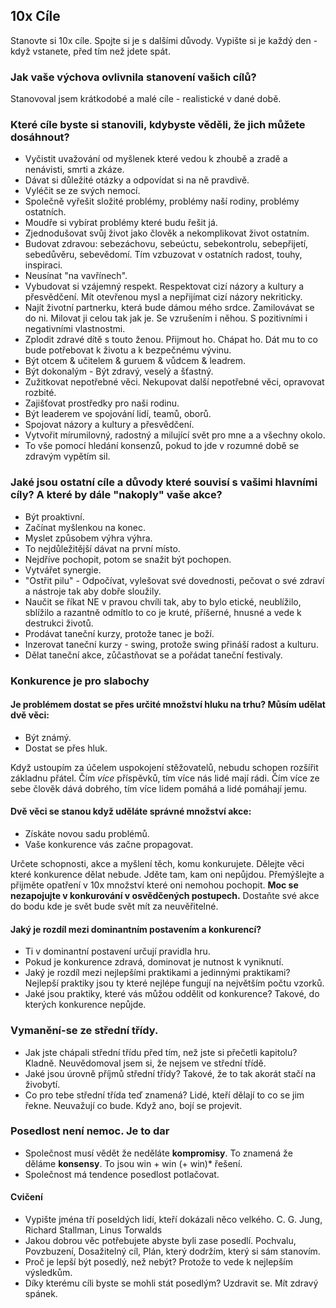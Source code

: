 ## 10x Cíle
Stanovte si 10x cíle.
Spojte si je s dalšími důvody.
Vypište si je každý den - když vstanete, před tím než jdete spát.

### Jak vaše výchova ovlivnila stanovení vašich cílů?
Stanovoval jsem krátkodobé a malé cíle - realistické v dané době.

### Které cíle byste si stanovili, kdybyste věděli, že jich můžete dosáhnout?
 * Vyčistit uvažování od myšlenek které vedou k zhoubě a zradě a nenávisti, 
   smrti a zkáze.
 * Dávat si důležité otázky a odpovídat si na ně pravdivě.
 * Vyléčit se ze svých nemocí.
 * Společně vyřešit složité problémy, problémy naší rodiny, problémy ostatních.
 * Moudře si vybírat problémy které budu řešit já.
 * Zjednodušovat svůj život jako člověk a nekomplikovat život ostatním.
 * Budovat zdravou: sebezáchovu, sebeúctu, sebekontrolu, sebepřijetí, 
   sebedůvěru, sebevědomí. Tím vzbuzovat v ostatních radost, touhy, inspiraci.
 * Neusínat "na vavřínech".
 * Vybudovat si vzájemný respekt. Respektovat cizí názory a kultury a přesvědčení. Mít otevřenou mysl
   a nepřijímat cizí názory nekriticky.
 * Najít životní partnerku, která bude dámou mého srdce. Zamilovávat se do ni.
   Milovat ji celou tak jak je. Se vzrušením i něhou. S pozitivními i negativními vlastnostmi.
 * Zplodit zdravé dítě s touto ženou. Přijmout ho. Chápat ho. Dát mu to co bude 
   potřebovat k životu a k bezpečnému vývinu.
 * Být otcem & učitelem & guruem & vůdcem & leadrem.
 * Být dokonalým - Být zdravý, veselý a šťastný.
 * Zužitkovat nepotřebné věci. Nekupovat další nepotřebné věci, opravovat rozbité.
 * Zajišťovat prostředky pro naši rodinu.
 * Být leaderem ve spojování lidí, teamů, oborů.
 * Spojovat názory a kultury a přesvědčení. 
 * Vytvořit mírumilovný, radostný a milující svět pro mne a a všechny okolo.
 * To vše pomocí hledání konsenzů, pokud to jde v rozumné době se zdravým vypětím sil.

### Jaké jsou ostatní cíle a důvody které souvisí s vašimi hlavními cíly? A které by dále "nakoply" vaše akce?
 * Být proaktivní.
 * Začínat myšlenkou na konec.
 * Myslet způsobem výhra výhra.
 * To nejdůležitější dávat na první místo.
 * Nejdříve pochopit, potom se snažit být pochopen.
 * Vytvářet synergie.
 * "Ostřit pilu" - Odpočívat, vylešovat své dovednosti, pečovat o své zdraví a nástroje tak aby dobře sloužily.
 * Naučit se říkat NE v pravou chvíli tak, aby to bylo etické, neublížilo, 
   sblížilo a razantně odmítlo to co je kruté, příšerné, hnusné a vede 
   k destrukci životů.
 * Prodávat taneční kurzy, protože tanec je boží.
 * Inzerovat taneční kurzy - swing, protože swing přináší radost a kulturu.
 * Dělat taneční akce, zůčastňovat se a pořádat taneční festivaly.

### Konkurence je pro slabochy
#### Je problémem dostat se přes určité množství hluku na trhu? Můsím udělat dvě věci:
 * Být známý.
 * Dostat se přes hluk.

Když ustoupím za účelem uspokojení stěžovatelů, nebudu schopen rozšířit základnu přátel.
Čím *více* příspěvků, tím více nás lidé mají rádi. Čím více ze sebe člověk dává dobrého, tím více lidem pomáhá a lidé pomáhají jemu.

#### Dvě věci se stanou když uděláte správné množství akce: 
 * Získáte novou sadu problémů.
 * Vaše konkurence vás začne propagovat.

Určete schopnosti, akce a myšlení těch, komu konkurujete. Dělejte věci které konkurence dělat nebude. Jděte tam,
kam oni nepůjdou. Přemýšlejte a přijměte opatření v 10x množství které oni 
nemohou pochopit. **Moc se nezapojujte v konkurování v osvědčených postupech.** 
Dostaňte své akce do bodu kde je svět bude svět mít za neuvěřitelné.

#### Jaký je rozdíl mezi dominantním postavením a konkurencí?
 * Ti v dominantní postavení určují pravidla hru.
 * Pokud je konkurence zdravá, dominovat je nutnost k vyniknutí.
 * Jaký je rozdíl mezi nejlepšími praktikami a jedinnými praktikami?
   Nejlepší praktiky jsou ty které nejlépe fungují na největším počtu vzorků.
 * Jaké jsou praktiky, které vás můžou oddělit od konkurence?
   Takové, do kterých konkurence nepůjde.


### Vymanění-se ze střední třídy.
 * Jak jste chápali střední třídu před tím, než jste si přečetli kapitolu?
   Kladně. Neuvědomoval jsem si, že nejsem ve střední třídě.
 * Jaké jsou úrovně příjmů střední třídy?
   Takové, že to tak akorát stačí na živobytí.
 * Co pro tebe střední třída teď znamená?
   Lidé, kteří dělají to co se jim řekne. Neuvažují co bude.
   Když ano, bojí se projevit.

### Posedlost není nemoc. Je to dar
 * Společnost musí vědět že neděláte **kompromisy**. To znamená že děláme **konsensy**. To jsou win + win (+ win)* řešení.
 * Společnost má tendence posedlost potlačovat.

#### Cvičení
 * Vypište jména tří poseldých lidí, kteří dokázali něco velkého.
   C. G. Jung, Richard Stallman, Linus Torwalds
 * Jakou dobrou věc potřebujete abyste byli zase posedlí.
   Pochvalu, Povzbuzení, Dosažitelný cíl, Plán, který dodržím, který si sám 
   stanovím.
 * Proč je lepší být posedlý, než nebýt?
   Protože to vede k nejlepším výsledkům.
 * Díky kterému cíli byste se mohli stát posedlým?
   Uzdravit se. Mít zdravý spánek.
